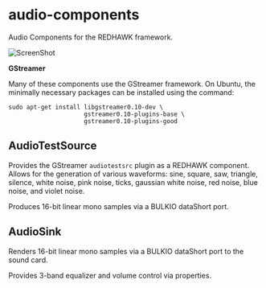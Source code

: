 audio-components
================

Audio Components for the REDHAWK framework.

![ScreenShot](https://github.com/Axios-Engineering/audio-components/raw/master/images/audio_example_blue_noise.png)

**GStreamer**

Many of these components use the GStreamer framework.  On
Ubuntu, the minimally necessary packages can be installed
using the command:

    sudo apt-get install libgstreamer0.10-dev \
                         gstreamer0.10-plugins-base \
                         gstreamer0.10-plugins-good
                         
AudioTestSource
---------------
Provides the GStreamer `audiotestsrc` plugin as a REDHAWK component.  Allows
for the generation of various waveforms: sine, square, saw, triangle, silence,
white noise, pink noise, ticks, gaussian white noise, red noise, blue noise,
and violet noise.

Produces 16-bit linear mono samples via a BULKIO dataShort port.

AudioSink
---------------
Renders 16-bit linear mono samples via a BULKIO dataShort port to the sound card.

Provides 3-band equalizer and volume control via properties.
